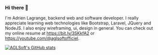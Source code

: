 ### Hi there 👋

I'm Adrien Lagrange, backend web and software developer. I really appreciate learning web technologies like Bootstrap, Laravel, JQuery and NodeJS. I also enjoy wireframing, ui, design in general. You can check out my online resume at https://bit.ly/3SKkfA2 or https://youtube.com/@aglsoftofficiel.

[![AGLSoft's GitHub stats](https://github-readme-stats.vercel.app/api?username=aglsoftgithub)](https://github.com/anuraghazra/github-readme-stats)

<!--
**aglsoftgithub/aglsoftgithub** is a ✨ _special_ ✨ repository because its `README.md` (this file) appears on your GitHub profile.

Here are some ideas to get you started:

- 🔭 I’m currently working on ...
- 🌱 I’m currently learning ...
- 👯 I’m looking to collaborate on ...
- 🤔 I’m looking for help with ...
- 💬 Ask me about ...
- 📫 How to reach me: ...
- 😄 Pronouns: ...
- ⚡ Fun fact: ...
-->
